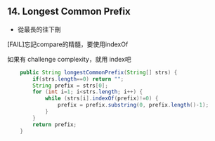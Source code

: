 ## 14. Longest Common Prefix

* 從最長的往下刪

[FAIL]忘記compare的精髓，要使用indexOf

如果有 challenge complexity，就用 index吧

```java
    public String longestCommonPrefix(String[] strs) {
        if(strs.length==0) return "";
        String prefix = strs[0];
        for (int i=1; i<strs.length; i++) {
            while (strs[i].indexOf(prefix)!=0) {
                prefix = prefix.substring(0, prefix.length()-1);
            }
        }
        return prefix;
    }
```

